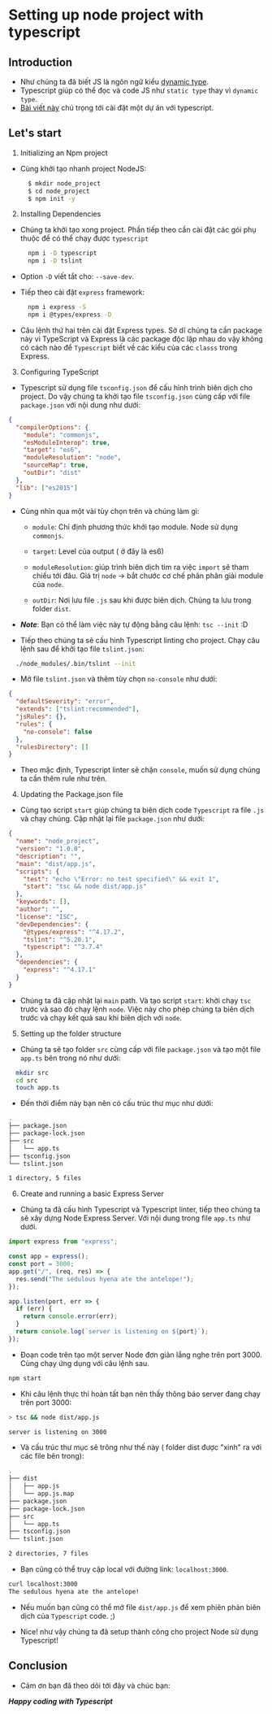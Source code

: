 # Setting up node project with typescript

## Introduction

- Như chúng ta đã biết JS là ngôn ngữ kiểu [dynamic type](https://en.wikipedia.org/wiki/Programming_language#Static_versus_dynamic_typing).
- Typescript giúp có thể đọc và code JS như `static type` thay vì `dynamic type`.
- [Bài viết này](https://scotch.io/tutorials/setting-up-a-node-project-with-typescript) chú trọng tới cài đặt một dự án với typescript.

## Let's start

1. Initializing an Npm project

- Cùng khởi tạo nhanh project NodeJS:

  ```bash
    $ mkdir node_project
    $ cd node_project
    $ npm init -y
  ```

2. Installing Dependencies

- Chúng ta khởi tạo xong project. Phần tiếp theo cần cài đặt các gói phụ thuộc để có thể chạy được `typescript`

  ```bash
    npm i -D typescript
    npm i -D tslint
  ```

- Option `-D` viết tắt cho: `--save-dev`.
- Tiếp theo cài đặt `express` framework:

  ```bash
    npm i express -S
    npm i @types/express -D
  ```

- Câu lệnh thứ hai trên cài đặt Express types. Sở dĩ chúng ta cần package này vì TypeScript và Express là các package độc lập nhau do vậy không có cách nào để `Typescript` biết về các kiểu của các `classs` trong Express.

3. Configuring TypeScript

- Typescript sử dụng file `tsconfig.json` để cấu hình trình biên dịch cho project. Do vậy chúng ta khởi tạo file `tsconfig.json` cùng cấp với file `package.json` với nội dung như dưới:

```json
{
  "compilerOptions": {
    "module": "commonjs",
    "esModuleInterop": true,
    "target": "es6",
    "moduleResolution": "node",
    "sourceMap": true,
    "outDir": "dist"
  },
  "lib": ["es2015"]
}
```

- Cùng nhìn qua một vài tùy chọn trên và chúng làm gì:

  - `module`: Chỉ định phương thức khởi tạo module. Node sử dụng `commonjs`.

  - `target`: Level của output ( ở đây là es6)

  - `moduleResolution`: giúp trình biên dịch tìm ra việc `import` sẽ tham chiếu tới đâu. Giá trị `node` -> bắt chước cơ chế phân phân giải module của `node`.

  - `outDir`: Nơi lưu file `.js` sau khi được biên dịch. Chúng ta lưu trong folder `dist`.

- **_Note_**: Bạn có thể làm việc này tự động bằng câu lệnh: `tsc --init` :D

- Tiếp theo chúng ta sẽ cấu hình Typescript linting cho project. Chạy câu lệnh sau để khởi tạo file `tslint.json`:

```sh
  ./node_modules/.bin/tslint --init
```

- Mở file `tslint.json` và thêm tùy chọn `no-console` như dưới:

```json
{
  "defaultSeverity": "error",
  "extends": ["tslint:recommended"],
  "jsRules": {},
  "rules": {
    "no-console": false
  },
  "rulesDirectory": []
}
```

- Theo mặc định, Typescript linter sẽ chặn `console`, muốn sử dụng chúng ta cần thêm rule như trên.

4. Updating the Package.json file

- Cùng tạo script `start` giúp chúng ta biên dịch code `Typescript` ra file `.js` và chạy chúng. Cập nhật lại file `package.json` như dưới:

```json
{
  "name": "node_project",
  "version": "1.0.0",
  "description": "",
  "main": "dist/app.js",
  "scripts": {
    "test": "echo \"Error: no test specified\" && exit 1",
    "start": "tsc && node dist/app.js"
  },
  "keywords": [],
  "author": "",
  "license": "ISC",
  "devDependencies": {
    "@types/express": "^4.17.2",
    "tslint": "^5.20.1",
    "typescript": "^3.7.4"
  },
  "dependencies": {
    "express": "^4.17.1"
  }
}
```

- Chúng ta đã cập nhật lại `main` path. Và tạo script `start`: khởi chạy `tsc` trước và sao đó chạy lệnh `node`. Việc này cho phép chúng ta biên dịch trước và chạy kết quả sau khi biên dịch với `node`.

5. Setting up the folder structure

- Chúng ta sẽ tạo folder `src` cùng cấp với file `package.json` và tạo một file `app.ts` bên trong nó như dưới:

```sh
  mkdir src
  cd src
  touch app.ts
```

- Đến thời điểm này bạn nên có cấu trúc thư mục như dưới:

```sh
.
├── package.json
├── package-lock.json
├── src
│   └── app.ts
├── tsconfig.json
└── tslint.json

1 directory, 5 files
```

6. Create and running a basic Express Server

- Chúng ta đã cấu hình Typescript và Typescript linter, tiếp theo chúng ta sẽ xây dựng Node Express Server. Với nội dung trong file `app.ts` như dưới.

```javascript
import express from "express";

const app = express();
const port = 3000;
app.get("/", (req, res) => {
  res.send("The sedulous hyena ate the antelope!");
});

app.listen(port, err => {
  if (err) {
    return console.error(err);
  }
  return console.log(`server is listening on ${port}`);
});
```

- Đoạn code trên tạo một server Node đơn giản lắng nghe trên port 3000. Cùng chạy ứng dụng với câu lệnh sau.

```sh
npm start
```

- Khi câu lệnh thực thi hoàn tất bạn nên thấy thông báo server đang chạy trên port 3000:

```sh
> tsc && node dist/app.js

server is listening on 3000
```

- Và cấu trúc thư mục sẽ trông như thế này ( folder dist được "xinh" ra với các file bên trong):

```sh
.
├── dist
│   ├── app.js
│   └── app.js.map
├── package.json
├── package-lock.json
├── src
│   └── app.ts
├── tsconfig.json
└── tslint.json

2 directories, 7 files
```

- Bạn cũng có thể truy cập local với đường link: `localhost:3000`.

```sh
curl localhost:3000
The sedulous hyena ate the antelope!
```

- Nếu muốn bạn cũng có thể mở file `dist/app.js` để xem phiên phản biên dịch của `Typescript` code. ;)

- Nice! như vậy chúng ta đã setup thành công cho project Node sử dụng Typescript!

## Conclusion

- Cảm ơn bạn đã theo dõi tới đây và chúc bạn:

**_Happy coding with Typescript_**
